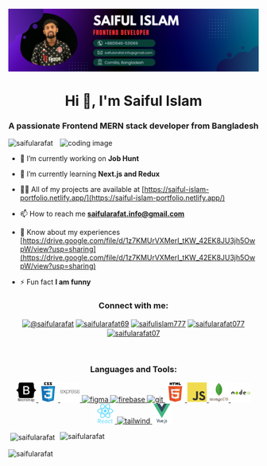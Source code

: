 ![Banner](https://github.com/saifularafat/saifularafat/blob/main/Github%20Banner.png)
<h1 align="center">Hi 👋, I'm Saiful Islam</h1>
<h3 align="center">A passionate Frontend MERN stack developer from Bangladesh</h3>

<img align="right" width="400" alt="coding image" src="https://media4.giphy.com/media/qgQUggAC3Pfv687qPC/giphy.gif" />

<p align="left"> <img src="https://komarev.com/ghpvc/?username=saifularafat&label=Profile%20views&color=0e75b6&style=flat" alt="saifularafat" /> </p>

- 🔭 I’m currently working on **Job Hunt**

- 🌱 I’m currently learning **Next.js and Redux**

- 👨‍💻 All of my projects are available at [https://saiful-islam-portfolio.netlify.app/](https://saiful-islam-portfolio.netlify.app/)

- 📫 How to reach me **saifularafat.info@gmail.com**

- 📄 Know about my experiences [https://drive.google.com/file/d/1z7KMUrVXMerI_tKW_42EK8JU3jh5OwpW/view?usp=sharing](https://drive.google.com/file/d/1z7KMUrVXMerI_tKW_42EK8JU3jh5OwpW/view?usp=sharing)

- ⚡ Fun fact **I am funny**

<h3 align="center">Connect with me:</h3>
<p align="center">
<a href="https://dev.to/@saifularafat" target="blank"><img align="center" src="https://raw.githubusercontent.com/rahuldkjain/github-profile-readme-generator/master/src/images/icons/Social/devto.svg" alt="@saifularafat" height="30" width="40" /></a>
<a href="https://twitter.com/saifularafat69" target="blank"><img align="center" src="https://raw.githubusercontent.com/rahuldkjain/github-profile-readme-generator/master/src/images/icons/Social/twitter.svg" alt="saifularafat69" height="30" width="40" /></a>
<a href="https://linkedin.com/in/saifulislam777" target="blank"><img align="center" src="https://raw.githubusercontent.com/rahuldkjain/github-profile-readme-generator/master/src/images/icons/Social/linked-in-alt.svg" alt="saifulislam777" height="30" width="40" /></a>
<a href="https://fb.com/saifularafat077" target="blank"><img align="center" src="https://raw.githubusercontent.com/rahuldkjain/github-profile-readme-generator/master/src/images/icons/Social/facebook.svg" alt="saifularafat077" height="30" width="40" /></a>
<a href="https://instagram.com/saifularafat07" target="blank"><img align="center" src="https://raw.githubusercontent.com/rahuldkjain/github-profile-readme-generator/master/src/images/icons/Social/instagram.svg" alt="saifularafat07" height="30" width="40" /></a>
</p>
<br />
<h3 align="center">Languages and Tools:</h3>
<p align="center"> <a href="https://getbootstrap.com" target="_blank" rel="noreferrer"> <img src="https://raw.githubusercontent.com/devicons/devicon/master/icons/bootstrap/bootstrap-plain-wordmark.svg" alt="bootstrap" width="40" height="40"/> </a> <a href="https://www.w3schools.com/css/" target="_blank" rel="noreferrer"> <img src="https://raw.githubusercontent.com/devicons/devicon/master/icons/css3/css3-original-wordmark.svg" alt="css3" width="40" height="40"/> </a> <a href="https://expressjs.com" target="_blank" rel="noreferrer"> <img src="https://raw.githubusercontent.com/devicons/devicon/master/icons/express/express-original-wordmark.svg" alt="express" width="40" height="40"/> </a> <a href="https://www.figma.com/" target="_blank" rel="noreferrer"> <img src="https://www.vectorlogo.zone/logos/figma/figma-icon.svg" alt="figma" width="40" height="40"/> </a> <a href="https://firebase.google.com/" target="_blank" rel="noreferrer"> <img src="https://www.vectorlogo.zone/logos/firebase/firebase-icon.svg" alt="firebase" width="40" height="40"/> </a> <a href="https://git-scm.com/" target="_blank" rel="noreferrer"> <img src="https://www.vectorlogo.zone/logos/git-scm/git-scm-icon.svg" alt="git" width="40" height="40"/> </a> <a href="https://www.w3.org/html/" target="_blank" rel="noreferrer"> <img src="https://raw.githubusercontent.com/devicons/devicon/master/icons/html5/html5-original-wordmark.svg" alt="html5" width="40" height="40"/> </a> <a href="https://developer.mozilla.org/en-US/docs/Web/JavaScript" target="_blank" rel="noreferrer"> <img src="https://raw.githubusercontent.com/devicons/devicon/master/icons/javascript/javascript-original.svg" alt="javascript" width="40" height="40"/> </a> <a href="https://www.mongodb.com/" target="_blank" rel="noreferrer"> <img src="https://raw.githubusercontent.com/devicons/devicon/master/icons/mongodb/mongodb-original-wordmark.svg" alt="mongodb" width="40" height="40"/> </a> <a href="https://nodejs.org" target="_blank" rel="noreferrer"> <img src="https://raw.githubusercontent.com/devicons/devicon/master/icons/nodejs/nodejs-original-wordmark.svg" alt="nodejs" width="40" height="40"/> </a> <a href="https://reactjs.org/" target="_blank" rel="noreferrer"> <img src="https://raw.githubusercontent.com/devicons/devicon/master/icons/react/react-original-wordmark.svg" alt="react" width="40" height="40"/> </a> <a href="https://tailwindcss.com/" target="_blank" rel="noreferrer"> <img src="https://www.vectorlogo.zone/logos/tailwindcss/tailwindcss-icon.svg" alt="tailwind" width="40" height="40"/> </a> <a href="https://vuejs.org/" target="_blank" rel="noreferrer"> <img src="https://raw.githubusercontent.com/devicons/devicon/master/icons/vuejs/vuejs-original-wordmark.svg" alt="vuejs" width="40" height="40"/> </a> </p>

<p><img align="right" src="https://github-readme-stats.vercel.app/api/top-langs?username=saifularafat&show_icons=true&locale=en&layout=compact" alt="saifularafat" width="400" /></p>

<p>&nbsp;<img align="center" src="https://github-readme-stats.vercel.app/api?username=saifularafat&show_icons=true&locale=en" alt="saifularafat" /></p>

<p><img align="center" src="https://github-readme-streak-stats.herokuapp.com/?user=saifularafat&" alt="saifularafat" /></p>
